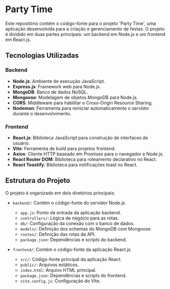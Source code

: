 # Party Time

Este repositório contém o código-fonte para o projeto 'Party Time', uma aplicação desenvolvida para a criação e gerenciamento de festas. O projeto é dividido em duas partes principais: um backend em Node.js e um frontend em React.js.

## Tecnologias Utilizadas

### Backend

*   **Node.js**: Ambiente de execução JavaScript.
*   **Express.js**: Framework web para Node.js.
*   **MongoDB**: Banco de dados NoSQL.
*   **Mongoose**: Modelagem de objetos MongoDB para Node.js.
*   **CORS**: Middleware para habilitar o Cross-Origin Resource Sharing.
*   **Nodemon**: Ferramenta para reiniciar automaticamente o servidor durante o desenvolvimento.

### Frontend

*   **React.js**: Biblioteca JavaScript para construção de interfaces de usuário.
*   **Vite**: Ferramenta de build para projetos frontend.
*   **Axios**: Cliente HTTP baseado em Promises para o navegador e Node.js.
*   **React Router DOM**: Biblioteca para roteamento declarativo no React.
*   **React Toastify**: Biblioteca para notificações toast no React.

## Estrutura do Projeto

O projeto é organizado em dois diretórios principais:

*   `backend/`: Contém o código-fonte do servidor Node.js.
    *   `app.js`: Ponto de entrada da aplicação backend.
    *   `controllers/`: Lógica de negócio para as rotas.
    *   `db/`: Configuração da conexão com o banco de dados.
    *   `models/`: Definição dos schemas do MongoDB com Mongoose.
    *   `routes/`: Definição das rotas da API.
    *   `package.json`: Dependências e scripts do backend.

*   `frontend/`: Contém o código-fonte da aplicação React.js.
    *   `src/`: Código-fonte principal da aplicação React.
    *   `public/`: Arquivos estáticos.
    *   `index.html`: Arquivo HTML principal.
    *   `package.json`: Dependências e scripts do frontend.
    *   `vite.config.js`: Configuração do Vite.
